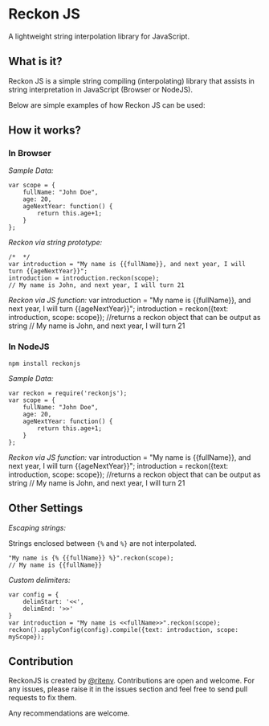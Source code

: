 Reckon JS
=========

A lightweight string interpolation library for JavaScript.

## What is it?

Reckon JS is a simple string compiling (interpolating) library that assists in string interpretation in JavaScript (Browser or NodeJS). 

Below are simple examples of how Reckon JS can be used:

## How it works?

### In Browser

*Sample Data:*

	var scope = {
		fullName: "John Doe",
		age: 20,
		ageNextYear: function() {
			return this.age+1;
		}
	};

*Reckon via string prototype:*

	/*  */
	var introduction = "My name is {{fullName}}, and next year, I will turn {{ageNextYear}}";
	introduction = introduction.reckon(scope);
	// My name is John, and next year, I will turn 21

*Reckon via JS function:*
	var introduction = "My name is {{fullName}}, and next year, I will turn {{ageNextYear}}";
	introduction = reckon({text: introduction, scope: scope}); //returns a reckon object that can be output as string
	// My name is John, and next year, I will turn 21

### In NodeJS

	npm install reckonjs

*Sample Data:*

	var reckon = require('reckonjs');
	var scope = {
		fullName: "John Doe",
		age: 20,
		ageNextYear: function() {
			return this.age+1;
		}
	};
	
*Reckon via JS function:*
	var introduction = "My name is {{fullName}}, and next year, I will turn {{ageNextYear}}";
	introduction = reckon({text: introduction, scope: scope}); //returns a reckon object that can be output as string
	// My name is John, and next year, I will turn 21

## Other Settings

*Escaping strings:*

Strings enclosed between `{%` and `%}` are not interpolated.

	"My name is {% {{fullName}} %}".reckon(scope);
	// My name is {{fullName}}

*Custom delimiters:*

	var config = {
		delimStart: '<<',
		delimEnd: '>>'
	}
	var introduction = "My name is <<fullName>>".reckon(scope);
	reckon().applyConfig(config).compile({text: introduction, scope: myScope});

## Contribution

ReckonJS is created by <a href="https://twitter.com/ritenv" target="blank">@ritenv</a>. Contributions are open and welcome. For any issues, please raise it in the issues section and feel free to send pull requests to fix them.

Any recommendations are welcome.